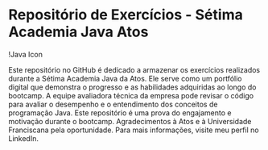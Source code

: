 <p align="center">

# Repositório de Exercícios - Sétima Academia Java Atos

!Java Icon

Este repositório no GitHub é dedicado a armazenar os exercícios realizados durante a Sétima Academia Java da Atos. Ele serve como um portfólio digital que demonstra o progresso e as habilidades adquiridas ao longo do bootcamp. A equipe avaliadora técnica da empresa pode revisar o código para avaliar o desempenho e o entendimento dos conceitos de programação Java. Este repositório é uma prova do engajamento e motivação durante o bootcamp. Agradecimentos à Atos e à Universidade Franciscana pela oportunidade. Para mais informações, visite meu perfil no LinkedIn.

</p>
